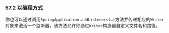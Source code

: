 
### 57.2 以编程方式

你也可以通过调用`SpringApplication.addListeners(…)`方法并传递相应的`Writer`对象来激活一个监听器，该方法允许你通过`Writer`构造器自定义文件名和路径。
